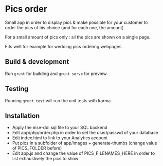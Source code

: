 # Pics order

Small app in order to display pics & make possible for your customer to order the pics of his choice (and for each one, the amount).

For a small amount of pics only : all the pics are shown on a single page.

Fits well for example for wedding pics ordering webpages.

## Build & development

Run `grunt` for building and `grunt serve` for preview.

## Testing

Running `grunt test` will run the unit tests with karma.

## Installation

* Apply the mse-ddl.sql file to your SQL backend
* Edit app/php/order.php in order to set the user/passwd of your database
* Edit index.html to link to your Analytics account
* Put pics in a subfolder of app/images + generate-thumbs (change value of PICS_FOLDER before)
* Edit app.js and change the value of PICS_FILENAMES_HERE in order to list exhaustively the pics to show
